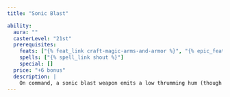 ```yaml
---
title: "Sonic Blast"

ability:
  aura: ""
  casterLevel: "21st"
  prerequisites:
    feats: ["{% feat_link craft-magic-arms-and-armor %}", "{% epic_feat_link craft-epic-magic-arms-and-armor %}"]
    spells: ["{% spell_link shout %}"]
    special: []
  price: "+6 bonus"
  description: |
    On command, a sonic blast weapon emits a low thrumming hum (though this deals no damage to the wielder). On any hit, this becomes a thunderous roar that deals +{% die_roll 3 6 0 %} points of bonus sonic damage to the creature struck. On a successful critical hit it instead deals +{% die_roll 6 6 0 %} points of sonic damage (or +{% die_roll 9 6 0 %} if the critical multiplier is &times;3, or +{% die_roll 12 6 0 %} if the critical multiplier is &times;4). Bows, crossbows, and slings with this special ability bestow the bonus sonic damage upon their ammunition.
---
```

